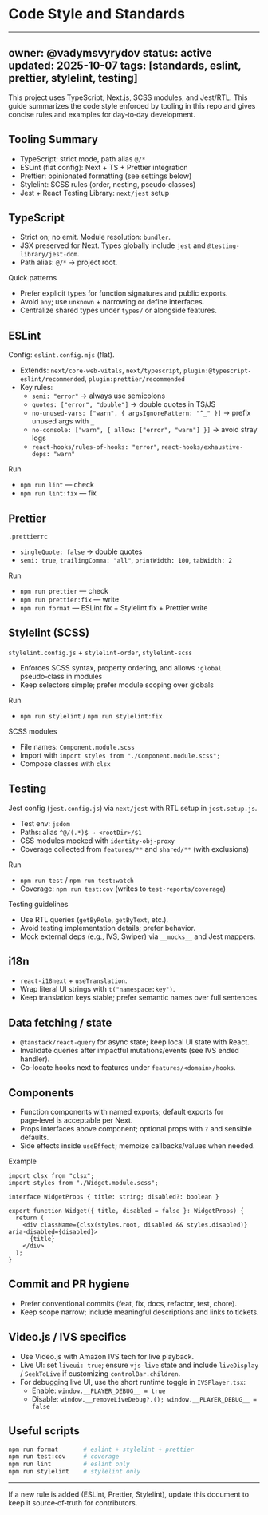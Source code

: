 # Code Style and Standards
---
owner: @vadymsvyrydov
status: active
updated: 2025-10-07
tags: [standards, eslint, prettier, stylelint, testing]
---

This project uses TypeScript, Next.js, SCSS modules, and Jest/RTL. This guide summarizes the code style enforced by tooling in this repo and gives concise rules and examples for day‑to‑day development.

## Tooling Summary
- TypeScript: strict mode, path alias `@/*`
- ESLint (flat config): Next + TS + Prettier integration
- Prettier: opinionated formatting (see settings below)
- Stylelint: SCSS rules (order, nesting, pseudo‑classes)
- Jest + React Testing Library: `next/jest` setup

## TypeScript
- Strict on; no emit. Module resolution: `bundler`.
- JSX preserved for Next. Types globally include `jest` and `@testing-library/jest-dom`.
- Path alias: `@/*` → project root.

Quick patterns
- Prefer explicit types for function signatures and public exports.
- Avoid `any`; use `unknown` + narrowing or define interfaces.
- Centralize shared types under `types/` or alongside features.

## ESLint
Config: `eslint.config.mjs` (flat).
- Extends: `next/core-web-vitals`, `next/typescript`, `plugin:@typescript-eslint/recommended`, `plugin:prettier/recommended`
- Key rules:
  - `semi: "error"` → always use semicolons
  - `quotes: ["error", "double"]` → double quotes in TS/JS
  - `no-unused-vars: ["warn", { argsIgnorePattern: "^_" }]` → prefix unused args with `_`
  - `no-console: ["warn", { allow: ["error", "warn"] }]` → avoid stray logs
  - `react-hooks/rules-of-hooks: "error"`, `react-hooks/exhaustive-deps: "warn"`

Run
- `npm run lint` — check
- `npm run lint:fix` — fix

## Prettier
`.prettierrc`
- `singleQuote: false` → double quotes
- `semi: true`, `trailingComma: "all"`, `printWidth: 100`, `tabWidth: 2`

Run
- `npm run prettier` — check
- `npm run prettier:fix` — write
- `npm run format` — ESLint fix + Stylelint fix + Prettier write

## Stylelint (SCSS)
`stylelint.config.js` + `stylelint-order`, `stylelint-scss`
- Enforces SCSS syntax, property ordering, and allows `:global` pseudo‑class in modules
- Keep selectors simple; prefer module scoping over globals

Run
- `npm run stylelint` / `npm run stylelint:fix`

SCSS modules
- File names: `Component.module.scss`
- Import with `import styles from "./Component.module.scss";`
- Compose classes with `clsx`

## Testing
Jest config (`jest.config.js`) via `next/jest` with RTL setup in `jest.setup.js`.
- Test env: `jsdom`
- Paths: alias `^@/(.*)$ → <rootDir>/$1`
- CSS modules mocked with `identity-obj-proxy`
- Coverage collected from `features/**` and `shared/**` (with exclusions)

Run
- `npm run test` / `npm run test:watch`
- Coverage: `npm run test:cov` (writes to `test-reports/coverage`)

Testing guidelines
- Use RTL queries (`getByRole`, `getByText`, etc.).
- Avoid testing implementation details; prefer behavior.
- Mock external deps (e.g., IVS, Swiper) via `__mocks__` and Jest mappers.

## i18n
- `react-i18next` + `useTranslation`.
- Wrap literal UI strings with `t("namespace:key")`.
- Keep translation keys stable; prefer semantic names over full sentences.

## Data fetching / state
- `@tanstack/react-query` for async state; keep local UI state with React.
- Invalidate queries after impactful mutations/events (see IVS ended handler).
- Co-locate hooks next to features under `features/<domain>/hooks`.

## Components
- Function components with named exports; default exports for page‑level is acceptable per Next.
- Props interfaces above component; optional props with `?` and sensible defaults.
- Side effects inside `useEffect`; memoize callbacks/values when needed.

Example
```tsx
import clsx from "clsx";
import styles from "./Widget.module.scss";

interface WidgetProps { title: string; disabled?: boolean }

export function Widget({ title, disabled = false }: WidgetProps) {
  return (
    <div className={clsx(styles.root, disabled && styles.disabled)} aria-disabled={disabled}>
      {title}
    </div>
  );
}
```

## Commit and PR hygiene
- Prefer conventional commits (feat, fix, docs, refactor, test, chore).
- Keep scope narrow; include meaningful descriptions and links to tickets.

## Video.js / IVS specifics
- Use Video.js with Amazon IVS tech for live playback.
- Live UI: set `liveui: true`; ensure `vjs-live` state and include `liveDisplay` / `SeekToLive` if customizing `controlBar.children`.
- For debugging live UI, use the short runtime toggle in `IVSPlayer.tsx`:
  - Enable: `window.__PLAYER_DEBUG__ = true`
  - Disable: `window.__removeLiveDebug?.(); window.__PLAYER_DEBUG__ = false`

## Useful scripts
```bash
npm run format       # eslint + stylelint + prettier
npm run test:cov     # coverage
npm run lint         # eslint only
npm run stylelint    # stylelint only
```

---
If a new rule is added (ESLint, Prettier, Stylelint), update this document to keep it source‑of‑truth for contributors.
